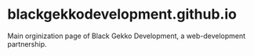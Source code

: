 # blackgekkodevelopment.github.io
Main orginization page of Black Gekko Development, a web-development partnership.
